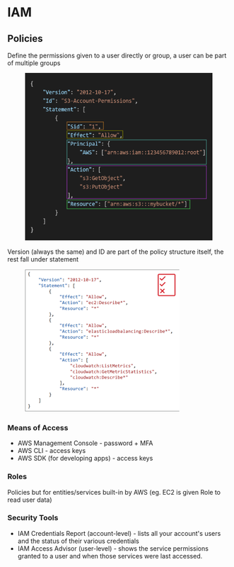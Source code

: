 # IAM

## Policies

Define the permissions given to a user directly or group, a user can be part of multiple groups

<div align="left"><figure><img src="../../.gitbook/assets/image (64).png" alt="" width="442"><figcaption></figcaption></figure></div>

Version (always the same) and ID are part of the policy structure itself, the rest fall under statement

<div align="left"><figure><img src="../../.gitbook/assets/image (65).png" alt="" width="349"><figcaption></figcaption></figure></div>

### Means of Access

* AWS Management Console - password + MFA
* AWS CLI - access keys
* AWS SDK (for developing apps) - access keys

### Roles

Policies but for entities/services built-in by AWS (eg. EC2 is given Role to read user data)

### Security Tools

* IAM Credentials Report (account-level) - lists all your account's users and the status of their various credentials
* IAM Access Advisor (user-level) - shows the service permissions granted to a user and when those services were last accessed.
